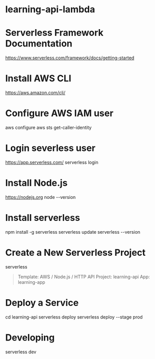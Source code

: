# learning-api-lambda

# Serverless Framework Documentation
https://www.serverless.com/framework/docs/getting-started

# Install AWS CLI
https://aws.amazon.com/cli/

# Configure AWS IAM user
aws configure
aws sts get-caller-identity

# Login severless user
https://app.serverless.com/
serverless login

# Install Node.js
https://nodejs.org
node --version

# Install serverless
npm install -g serverless
serverless update
serverless --version

# Create a New Serverless Project
serverless
> Template: AWS / Node.js / HTTP API
> Project: learning-api
> App: learning-app

# Deploy a Service
cd learning-api
serverless deploy
serverless deploy --stage prod

# Developing
serverless dev